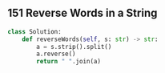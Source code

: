 ## 151 Reverse Words in a String

```python
class Solution:
    def reverseWords(self, s: str) -> str:
        a = s.strip().split()
        a.reverse()
        return " ".join(a)
```


